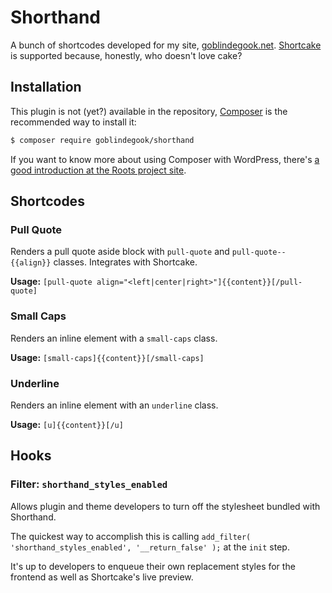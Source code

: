 # Shorthand

A bunch of shortcodes developed for my site, [goblindegook.net](http://goblindegook.net/).  [Shortcake](https://github.com/fusioneng/Shortcake) is supported because, honestly, who doesn't love cake?

## Installation

This plugin is not (yet?) available in the repository, [Composer](https://getcomposer.org) is the recommended way to install it:

```bash
$ composer require goblindegook/shorthand
```

If you want to know more about using Composer with WordPress, there's [a good introduction at the Roots project site](https://roots.io/using-composer-with-wordpress/).

## Shortcodes

### Pull Quote

Renders a pull quote aside block with `pull-quote` and `pull-quote--{{align}}` classes.  Integrates with Shortcake.

**Usage:** `[pull-quote align="<left|center|right>"]{{content}}[/pull-quote]`

### Small Caps

Renders an inline element with a `small-caps` class.

**Usage:** `[small-caps]{{content}}[/small-caps]`

### Underline

Renders an inline element with an `underline` class.

**Usage:** `[u]{{content}}[/u]`

## Hooks

### Filter: `shorthand_styles_enabled`

Allows plugin and theme developers to turn off the stylesheet bundled with Shorthand.

The quickest way to accomplish this is calling `add_filter( 'shorthand_styles_enabled', '__return_false' );` at the `init` step.

It's up to developers to enqueue their own replacement styles for the frontend as well as Shortcake's live preview.
